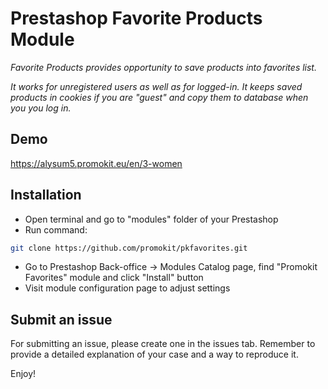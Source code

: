 # Prestashop Favorite Products Module

_Favorite Products provides opportunity to save products into favorites list._

_It works for unregistered users as well as for logged-in. It keeps saved products in cookies if you are "guest" and copy them to database when you you log in._

## Demo
https://alysum5.promokit.eu/en/3-women

## Installation

* Open terminal and go to "modules" folder of your Prestashop
* Run command: 
```bash
git clone https://github.com/promokit/pkfavorites.git
```
* Go to Prestashop Back-office -> Modules Catalog page, find "Promokit Favorites" module and click "Install" button
* Visit module configuration page to adjust settings

## Submit an issue

For submitting an issue, please create one in the issues tab. Remember to provide a detailed explanation of your case and a way to reproduce it.

Enjoy!